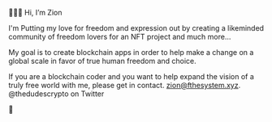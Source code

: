 🧙🏼‍♂️ Hi, I’m Zion

I'm Putting my love for freedom and expression out by creating a likeminded community of freedom lovers for an NFT project and much more...

My goal is to create blockchain apps in order to help make a change on a global scale in favor of true human freedom and choice.

If you are a blockchain coder and you want to help expand the vision of a truly free world with me, please get in contact. zion@fthesystem.xyz. @thedudescrypto on Twitter

🐅
